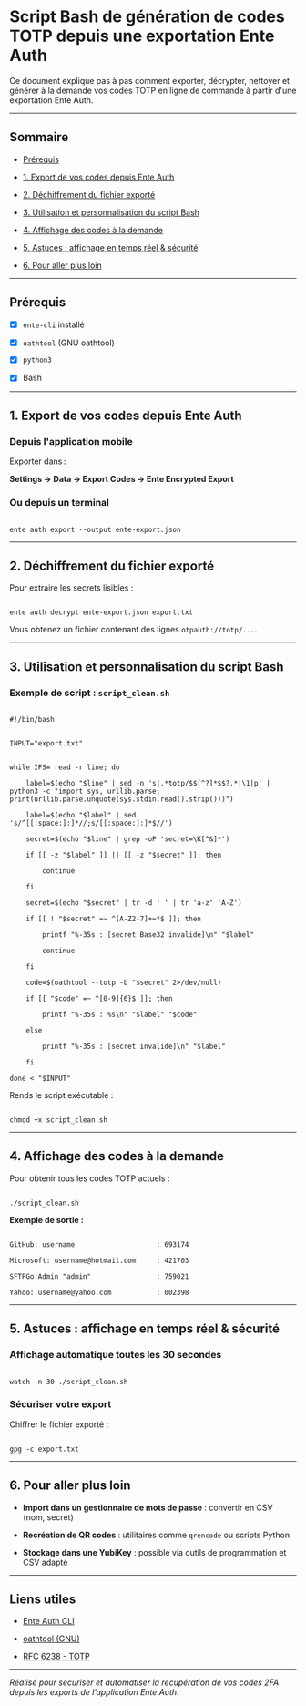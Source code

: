 # Script Bash de génération de codes TOTP depuis une exportation Ente Auth


Ce document explique pas à pas comment exporter, décrypter, nettoyer et générer à la demande vos codes TOTP en ligne de commande à partir d'une exportation Ente Auth.


---


## Sommaire

- [Prérequis](#prérequis)

- [1. Export de vos codes depuis Ente Auth](#1-export-de-vos-codes-depuis-ente-auth)

- [2. Déchiffrement du fichier exporté](#2-déchiffrement-du-fichier-exporté)

- [3. Utilisation et personnalisation du script Bash](#3-utilisation-et-personnalisation-du-script-bash)

- [4. Affichage des codes à la demande](#4-affichage-des-codes-à-la-demande)

- [5. Astuces : affichage en temps réel & sécurité](#5-astuces--affichage-en-temps-réel--sécurité)

- [6. Pour aller plus loin](#6-pour-aller-plus-loin)


---


## Prérequis


- [x] `ente-cli` installé  

- [x] `oathtool` (GNU oathtool)  

- [x] `python3`  

- [x] Bash


---


## 1. Export de vos codes depuis Ente Auth


### Depuis l'application mobile


Exporter dans :  

**Settings → Data → Export Codes → Ente Encrypted Export**


### Ou depuis un terminal


```

ente auth export --output ente-export.json

```


---


## 2. Déchiffrement du fichier exporté


Pour extraire les secrets lisibles :


```

ente auth decrypt ente-export.json export.txt

```


Vous obtenez un fichier contenant des lignes `otpauth://totp/...`.


---


## 3. Utilisation et personnalisation du script Bash


### Exemple de script : `script_clean.sh`


```

#!/bin/bash


INPUT="export.txt"


while IFS= read -r line; do

    label=$(echo "$line" | sed -n 's|.*totp/$$[^?]*$$?.*|\1|p' | python3 -c "import sys, urllib.parse; print(urllib.parse.unquote(sys.stdin.read().strip()))")

    label=$(echo "$label" | sed 's/^[[:space:]:]*//;s/[[:space:]:]*$//')

    secret=$(echo "$line" | grep -oP 'secret=\K[^&]*')

    if [[ -z "$label" ]] || [[ -z "$secret" ]]; then

        continue

    fi

    secret=$(echo "$secret" | tr -d ' ' | tr 'a-z' 'A-Z')

    if [[ ! "$secret" =~ ^[A-Z2-7]+=*$ ]]; then

        printf "%-35s : [secret Base32 invalide]\n" "$label"

        continue

    fi

    code=$(oathtool --totp -b "$secret" 2>/dev/null)

    if [[ "$code" =~ ^[0-9]{6}$ ]]; then

        printf "%-35s : %s\n" "$label" "$code"

    else

        printf "%-35s : [secret invalide]\n" "$label"

    fi

done < "$INPUT"

```


Rends le script exécutable :


```

chmod +x script_clean.sh

```


---


## 4. Affichage des codes à la demande


Pour obtenir tous les codes TOTP actuels :


```

./script_clean.sh

```


**Exemple de sortie :**


```

GitHub: username                    : 693174

Microsoft: username@hotmail.com     : 421703

SFTPGo:Admin "admin"                : 759021

Yahoo: username@yahoo.com           : 002398

```


---


## 5. Astuces : affichage en temps réel & sécurité


### Affichage automatique toutes les 30 secondes


```

watch -n 30 ./script_clean.sh

```


### Sécuriser votre export


Chiffrer le fichier exporté :


```

gpg -c export.txt

```


---


## 6. Pour aller plus loin


- **Import dans un gestionnaire de mots de passe** : convertir en CSV (nom, secret)

- **Recréation de QR codes** : utilitaires comme `qrencode` ou scripts Python

- **Stockage dans une YubiKey** : possible via outils de programmation et CSV adapté


---


## Liens utiles


- [Ente Auth CLI](https://github.com/ente-io/cli)

- [oathtool (GNU)](https://www.nongnu.org/oath-toolkit/)

- [RFC 6238 - TOTP](https://datatracker.ietf.org/doc/html/rfc6238)


---


*Réalisé pour sécuriser et automatiser la récupération de vos codes 2FA depuis les exports de l’application Ente Auth.*

```
